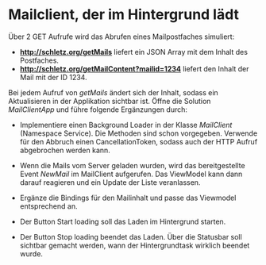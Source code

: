 # Mailclient, der im Hintergrund lädt
Über 2 GET Aufrufe wird das Abrufen eines Mailpostfaches simuliert:

- **http://schletz.org/getMails** liefert ein JSON Array mit dem Inhalt des Postfaches.
- **http://schletz.org/getMailContent?mailid=1234** liefert den Inhalt der Mail mit der ID 1234.

Bei jedem Aufruf von *getMails* ändert sich der Inhalt, sodass ein Aktualisieren in der Applikation sichtbar ist.
Öffne die Solution *MailClientApp* und führe folgende Ergänzungen durch:

- Implementiere einen Background Loader in der Klasse *MailClient* (Namespace Service). Die Methoden
  sind schon vorgegeben. Verwende für den Abbruch einen CancellationToken, sodass auch der HTTP Aufruf
  abgebrochen werden kann.

- Wenn die Mails vom Server geladen wurden, wird das bereitgestellte Event *NewMail* im MailClient aufgerufen.
  Das ViewModel kann dann darauf reagieren und ein Update der Liste veranlassen.

- Ergänze die Bindings für den Mailinhalt und passe das Viewmodel entsprechend an.

- Der Button Start loading soll das Laden im Hintergrund starten.

- Der Button Stop loading beendet das Laden. Über die Statusbar soll sichtbar gemacht werden, wann
  der Hintergrundtask wirklich beendet wurde.

